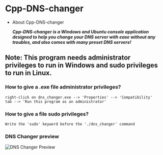 # Cpp-DNS-changer

* About Cpp-DNS-changer

    ***Cpp-DNS-changer is a Windows and Ubuntu console application designed to help you change your DNS server with ease without any troubles, and also comes with many preset DNS servers!***

## Note: This program needs administrator privileges to run in Windows and sudo privileges to run in Linux.

### How to give a .exe file administrator privileges?

    right-click on dns_changer.exe --> 'Properties' --> 'Compatibility' tab --> 'Run this program as an administrator'

### How to give a file sudo privileges?

    Write the 'sudo' keyword before the './dns_changer' command

### DNS Changer preview

![DNS Changer Preview](https://github.com/IPHundead/cpp-DNS-changer/assets/92310427/7ff123f0-3a11-4497-bde8-57a1fa0b00a8)

